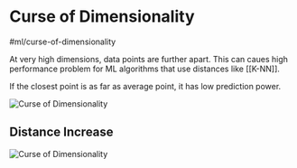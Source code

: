 # Curse of Dimensionality
#ml/curse-of-dimensionality

At very high dimensions, data points are further apart.
This can caues high performance problem for ML algorithms that use distances like [[K-NN]].

If the closest point is as far as average point, it has low prediction power.

![Curse of Dimensionality](https://towardsdatascience.com/wp-content/uploads/2021/03/18Hvt3vpHP6uENIl-C4BV1w.png)

## Distance Increase
  ![Curse of Dimensionality](https://www.cs.cornell.edu/courses/cs4780/2018fa/lectures/images/c2/cursefigure.png)
